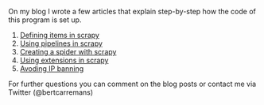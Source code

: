 On my blog I wrote a few articles that explain step-by-step how the code of this program is set up.

1. [Defining items in scrapy](http://www.bertcarremans.be/defining-items-in-scrapy/)
2. [Using pipelines in scrapy](http://www.bertcarremans.be/using-pipelines-in-scrapy/)
3. [Creating a spider with scrapy](http://www.bertcarremans.be/creating-a-spider-with-scrapy/)
4. [Using extensions in scrapy](http://www.bertcarremans.be/using-extensions-in-scrapy/)
5. [Avoding IP banning](http://www.bertcarremans.be/avoiding-ip-banning-with-the-scrapy-framework/)

For further questions you can comment on the blog posts or contact me via Twitter (@bertcarremans)
